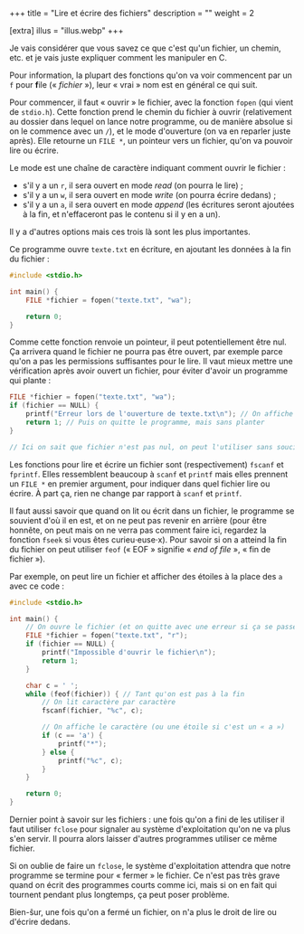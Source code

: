 +++
title = "Lire et écrire des fichiers"
description = ""
weight = 2

[extra]
illus = "illus.webp"
+++

Je vais considérer que vous savez ce que c'est qu'un fichier, un chemin, etc. et je vais juste expliquer
comment les manipuler en C.

Pour information, la plupart des fonctions qu'on va voir commencent par un `f` pour **f**ile (« *fichier* »), leur « vrai »
nom est en général ce qui suit.

Pour commencer, il faut « ouvrir » le fichier, avec la fonction `fopen` (qui vient de `stdio.h`).
Cette fonction prend le chemin du fichier à ouvrir (relativement au dossier dans lequel on lance notre programme,
ou de manière absolue si on le commence avec un `/`), et le mode d'ouverture (on va en reparler juste après).
Elle retourne un `FILE *`, un pointeur vers un fichier, qu'on va pouvoir lire ou écrire.

Le mode est une chaîne de caractère indiquant comment ouvrir le fichier :

- s'il y a un `r`, il sera ouvert en mode *read* (on pourra le lire) ;
- s'il y a un `w`, il sera ouvert en mode *write* (on pourra écrire dedans) ;
- s'il y a un `a`, il sera ouvert en mode *append* (les écritures seront ajoutées à la fin, et n'effaceront pas le contenu si il y en a un).

Il y a d'autres options mais ces trois là sont les plus importantes.

Ce programme ouvre `texte.txt` en écriture, en ajoutant les données à la fin du fichier :

```c
#include <stdio.h>

int main() {
    FILE *fichier = fopen("texte.txt", "wa");

    return 0;
}
```

Comme cette fonction renvoie un pointeur, il peut potentiellement être nul. Ça arrivera
quand le fichier ne pourra pas être ouvert, par exemple parce qu'on a pas
les permissions suffisantes pour le lire. Il vaut mieux mettre une vérification
après avoir ouvert un fichier, pour éviter d'avoir un programme qui plante :

```c
FILE *fichier = fopen("texte.txt", "wa");
if (fichier == NULL) {
    printf("Erreur lors de l'ouverture de texte.txt\n"); // On affiche une erreur
    return 1; // Puis on quitte le programme, mais sans planter
}

// Ici on sait que fichier n'est pas nul, on peut l'utiliser sans souci
```

Les fonctions pour lire et écrire un fichier sont (respectivement) `fscanf` et `fprintf`.
Elles ressemblent beaucoup à `scanf` et `printf` mais elles prennent un `FILE *` en
premier argument, pour indiquer dans quel fichier lire ou écrire. À part ça, rien ne
change par rapport à `scanf` et `printf`.

Il faut aussi savoir que quand on lit ou écrit dans un fichier, le programme
se souvient d'où il en est, et on ne peut pas revenir en arrière (pour être honnête, on
peut mais on ne verra pas comment faire ici, regardez la fonction `fseek` si vous êtes curieu⋅euse⋅x).
Pour savoir si on a atteind la fin du fichier on peut utiliser `feof` (« EOF » signifie « *end of file* », « fin de fichier »).

Par exemple, on peut lire un fichier et afficher des étoiles à la place des
`a` avec ce code :

```c
#include <stdio.h>

int main() {
    // On ouvre le fichier (et on quitte avec une erreur si ça se passe mal)
    FILE *fichier = fopen("texte.txt", "r");
    if (fichier == NULL) {
        printf("Impossible d'ouvrir le fichier\n");
        return 1;
    }

    char c = ' ';
    while (feof(fichier)) { // Tant qu'on est pas à la fin
        // On lit caractère par caractère
        fscanf(fichier, "%c", c);

        // On affiche le caractère (ou une étoile si c'est un « a »)
        if (c == 'a') {
            printf("*");
        } else {
            printf("%c", c);
        }
    }

    return 0;
}
```

Dernier point à savoir sur les fichiers : une fois qu'on a fini de les utiliser
il faut utiliser `fclose` pour signaler au système d'exploitation qu'on ne
va plus s'en servir. Il pourra alors laisser d'autres programmes utiliser ce même fichier.

Si on oublie de faire un `fclose`, le système d'exploitation attendra que notre programme se
termine pour « fermer » le fichier. Ce n'est pas très grave quand on écrit des programmes
courts comme ici, mais si on en fait qui tournent pendant plus longtemps, ça peut poser problème.

Bien-ŝur, une fois qu'on a fermé un fichier, on n'a plus le droit de lire ou d'écrire dedans.
